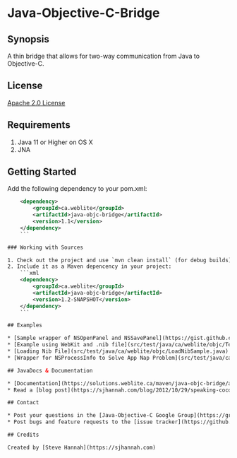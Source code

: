 # Java-Objective-C-Bridge

## Synopsis

A thin bridge that allows for two-way communication from Java to Objective-C.

## License

[Apache 2.0 License](https://www.apache.org/licenses/LICENSE-2.0.html)

## Requirements

1. Java 11 or Higher on OS X
2. JNA

## Getting Started

Add the following dependency to your pom.xml:
```xml
    <dependency>
        <groupId>ca.weblite</groupId>
        <artifactId>java-objc-bridge</artifactId>
        <version>1.1</version>
    </dependency>
    ```

### Working with Sources

1. Check out the project and use `mvn clean install` (for debug builds) or `mvn clean install -Drelease=true` (for release builds) to build it
2. Include it as a Maven depencency in your project:
    ```xml
    <dependency>
        <groupId>ca.weblite</groupId>
        <artifactId>java-objc-bridge</artifactId>
        <version>1.2-SNAPSHOT</version>
    </dependency>
    ```

## Examples

* [Sample wrapper of NSOpenPanel and NSSavePanel](https://gist.github.com/shannah/65007754c2b0f8add4f7) 
* [Example using WebKit and .nib file](src/test/java/ca/weblite/objc/TestWebView.java)
* [Loading Nib File](src/test/java/ca/weblite/objc/LoadNibSample.java)
* [Wrapper for NSProcessInfo to Solve App Nap Problem](src/test/java/ca/weblite/objc/NSProcessInfoUtils.java)

## JavaDocs & Documentation

* [Documentation](https://solutions.weblite.ca/maven/java-objc-bridge/apidocs/index.html)
* Read a [blog post](https://sjhannah.com/blog/2012/10/29/speaking-cocoa-from-java/) about the motivation for this project.

## Contact

* Post your questions in the [Java-Objective-C Google Group](https://groups.google.com/forum/#!forum/java-objective-c-bridge)
* Post bugs and feature requests to the [issue tracker](https://github.com/shannah/Java-Objective-C-Bridge/issues)

## Credits

Created by [Steve Hannah](https://sjhannah.com)
